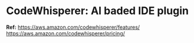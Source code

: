 # CodeWhisperer: AI baded IDE plugin

**Ref:**
https://aws.amazon.com/codewhisperer/features/
https://aws.amazon.com/codewhisperer/pricing/
